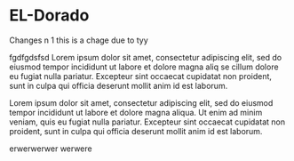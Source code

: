 # EL-Dorado

Changes n 1
this is a chage due to tyy


fgdfgdsfsd
Lorem ipsum dolor sit amet, consectetur adipiscing elit, sed do eiusmod tempor incididunt ut labore et dolore magna aliq se cillum dolore eu fugiat nulla pariatur. Excepteur sint occaecat cupidatat non proident, sunt in culpa qui officia deserunt mollit anim id est laborum.



Lorem ipsum dolor sit amet, consectetur adipiscing elit, sed do eiusmod tempor incididunt ut labore et dolore magna aliqua. Ut enim ad minim veniam, quis  eu fugiat nulla pariatur. Excepteur sint occaecat cupidatat non proident, sunt in culpa qui officia deserunt mollit anim id est laborum.

erwerwerwer
werwere

